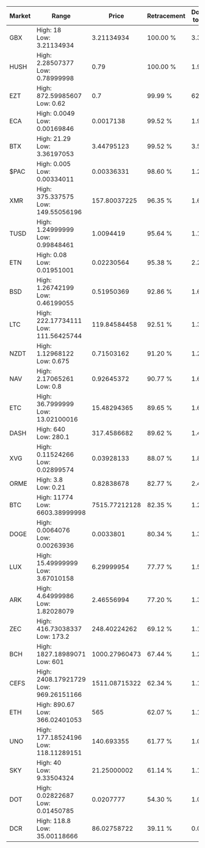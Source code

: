 | Market | Range | Price| Retracement | Doubles to 50% |
| --- | --- | --- | --- | --- |
| GBX | High: 18<br />Low: 3.21134934 | 3.21134934 | 100.00 % | 3.30 |
| HUSH | High: 2.28507377<br />Low: 0.78999998 | 0.79 | 100.00 % | 1.95 |
| EZT | High: 872.59985607<br />Low: 0.62 | 0.7 | 99.99 % | 623.73 |
| ECA | High: 0.0049<br />Low: 0.00169846 | 0.0017138 | 99.52 % | 1.93 |
| BTX | High: 21.29<br />Low: 3.36197053 | 3.44795123 | 99.52 % | 3.57 |
| $PAC | High: 0.005<br />Low: 0.00334011 | 0.00336331 | 98.60 % | 1.24 |
| XMR | High: 375.337575<br />Low: 149.55056196 | 157.80037225 | 96.35 % | 1.66 |
| TUSD | High: 1.24999999<br />Low: 0.99848461 | 1.0094419 | 95.64 % | 1.11 |
| ETN | High: 0.08<br />Low: 0.01951001 | 0.02230564 | 95.38 % | 2.23 |
| BSD | High: 1.26742199<br />Low: 0.46199055 | 0.51950369 | 92.86 % | 1.66 |
| LTC | High: 222.17734111<br />Low: 111.56425744 | 119.84584458 | 92.51 % | 1.39 |
| NZDT | High: 1.12968122<br />Low: 0.675 | 0.71503162 | 91.20 % | 1.26 |
| NAV | High: 2.17065261<br />Low: 0.8 | 0.92645372 | 90.77 % | 1.60 |
| ETC | High: 36.7999999<br />Low: 13.02100016 | 15.48294365 | 89.65 % | 1.61 |
| DASH | High: 640<br />Low: 280.1 | 317.4586682 | 89.62 % | 1.45 |
| XVG | High: 0.11524266<br />Low: 0.02899574 | 0.03928133 | 88.07 % | 1.84 |
| ORME | High: 3.8<br />Low: 0.21 | 0.82838678 | 82.77 % | 2.42 |
| BTC | High: 11774<br />Low: 6603.38999998 | 7515.77212128 | 82.35 % | 1.22 |
| DOGE | High: 0.0064076<br />Low: 0.00263936 | 0.0033801 | 80.34 % | 1.34 |
| LUX | High: 15.49999999<br />Low: 3.67010158 | 6.29999954 | 77.77 % | 1.52 |
| ARK | High: 4.64999986<br />Low: 1.82028079 | 2.46556994 | 77.20 % | 1.31 |
| ZEC | High: 416.73038337<br />Low: 173.2 | 248.40224262 | 69.12 % | 1.19 |
| BCH | High: 1827.18989071<br />Low: 601 | 1000.27960473 | 67.44 % | 1.21 |
| CEFS | High: 2408.17921729<br />Low: 969.26151166 | 1511.08715322 | 62.34 % | 1.12 |
| ETH | High: 890.67<br />Low: 366.02401053 | 565 | 62.07 % | 1.11 |
| UNO | High: 177.18524196<br />Low: 118.11289151 | 140.693355 | 61.77 % | 1.05 |
| SKY | High: 40<br />Low: 9.33504324 | 21.25000002 | 61.14 % | 1.16 |
| DOT | High: 0.02822687<br />Low: 0.01450785 | 0.0207777 | 54.30 % | 1.03 |
| DCR | High: 118.8<br />Low: 35.00118666 | 86.02758722 | 39.11 % | 0.00 |
